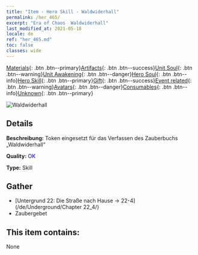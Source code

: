 ```yaml
---
title: "Item - Hero Skill - Waldwiderhall"
permalink: /her_465/
excerpt: "Era of Chaos  Waldwiderhall"
last_modified_at: 2021-05-18
locale: de
ref: "her_465.md"
toc: false
classes: wide
---
```

 [Materials](/ItemsDE/){: .btn .btn--primary}[Artifacts](/ItemsDE/Artifacts/){: .btn .btn--success}[Unit Soul](/ItemsDE/UnitSoul/){: .btn .btn--warning}[Unit Awakening](/ItemsDE/UnitAwakening/){: .btn .btn--danger}[Hero Soul](/ItemsDE/HeroSoul/){: .btn .btn--info}[Hero Skill](/ItemsDE/HeroSkill/){: .btn .btn--primary}[Gift](/ItemsDE/Gift/){: .btn .btn--success}[Event related](/ItemsDE/Events/){: .btn .btn--warning}[Avatars](/ItemsDE/Avatars/){: .btn .btn--danger}[Consumables](/ItemsDE/Consumables/){: .btn .btn--info}[Unknown](/ItemsDE/Unknown/){: .btn .btn--primary}

 ![Waldwiderhall](/images/t/ps_senlingongming.png)

## Details
 **Beschreibung:** Token eingesetzt für das Verfassen des Zauberbuchs „Waldwiderhall“

 **Quality:** <span style="color: #0000CD">OK</span>

 **Type:** Skill

## Gather

*    [Untergrund 22: Die Straße nach Hause -> 22-4](/de/Underground/Chapter 22_4/) 
*    Zaubergebet 

## This item contains:

  None

